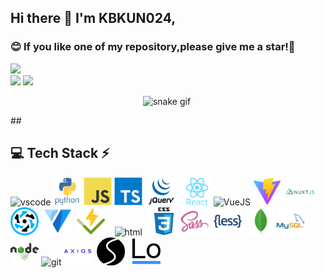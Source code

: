 ## Hi there 👋 I'm KBKUN024,
### 😊 If you like one of my repository,please give me a star!🌟
<div align="left">
  <img src="https://github-readme-stats.vercel.app/api?username=KBKUN024&theme=aura&hide_border=true&include_all_commits=true&count_private=true" width="55%" /> </br>
  <img src="https://github-readme-streak-stats.herokuapp.com/?user=KBKUN024&theme=aura&hide_border=true" width="50%" />
  <img src="https://github-readme-stats.vercel.app/api/top-langs/?username=KBKUN024&theme=aura&hide_border=true&include_all_commits=true&count_private=true&layout=compact" width="36%" /> </br>
</div>
<!-- Snake Animation -->
<div align="center">
    
  ![snake gif](https://github.com/KBKUN024/KBKUN024/blob/output/github-snake-dark.svg) 
</div>
<!-- Tech Stack -->
## 
<h2> 💻 Tech Stack ⚡</h2>
<p align="left">
<img src="https://cdn.jsdelivr.net/gh/devicons/devicon/icons/vscode/vscode-original.svg" alt="vscode" width="45" height="45"/>
<img src="https://raw.githubusercontent.com/devicons/devicon/master/icons/python/python-original-wordmark.svg" alt="python" width="45" height="45"/>
<img src="https://raw.githubusercontent.com/devicons/devicon/master/icons/javascript/javascript-original.svg" alt="javascript" width="45" height="45" />
<img src="https://github.com/devicons/devicon/blob/master/icons/typescript/typescript-original.svg" alt="typescript" width="45" height="45" /> 
<img src="https://github.com/devicons/devicon/blob/master/icons/jquery/jquery-original-wordmark.svg" alt="jquery" width="45" height="45" />  
<img src="https://raw.githubusercontent.com/devicons/devicon/master/icons/react/react-original-wordmark.svg" alt="react" width="45" height="45" />
<img src="https://cdn.jsdelivr.net/gh/devicons/devicon/icons/vuejs/vuejs-original-wordmark.svg" alt="VueJS" width="45" height="45"/>
<img src="https://github.com/devicons/devicon/blob/master/icons/vitejs/vitejs-original.svg" alt="Vite" width="45" height="45"/> 
<img src="https://github.com/devicons/devicon/blob/master/icons/nuxtjs/nuxtjs-original-wordmark.svg" alt="nuxt" width="45" height="45"/>
<img src="https://github.com/devicons/devicon/blob/master/icons/quasar/quasar-original.svg" alt="quasar" width="45" height="45"/> 
<img src="https://github.com/devicons/devicon/blob/master/icons/vuetify/vuetify-original.svg" alt="vuetify" width="45" height="45"/> 
<img src="https://github.com/devicons/devicon/blob/master/icons/vitest/vitest-original.svg" alt="vitest" width="45" height="45"/>   
<img src="https://cdn.jsdelivr.net/gh/devicons/devicon/icons/html5/html5-original.svg" alt="html" width="45" height="45"/>  
<img src="https://raw.githubusercontent.com/devicons/devicon/master/icons/css3/css3-original-wordmark.svg" alt="css3" width="45" height="45" />
<img src="https://github.com/devicons/devicon/blob/master/icons/sass/sass-original.svg" alt="sass" width="45" height="45" /> 
<img src="https://github.com/devicons/devicon/blob/master/icons/less/less-plain-wordmark.svg" alt="less" width="45" height="45" /> 
<img src="https://raw.githubusercontent.com/devicons/devicon/master/icons/mongodb/mongodb-original.svg" alt="mongodb" width="45" height="45" />
<img src="https://raw.githubusercontent.com/devicons/devicon/master/icons/mysql/mysql-original-wordmark.svg" alt="mysql" width="45" height="45" />
<img src="https://raw.githubusercontent.com/devicons/devicon/master/icons/nodejs/nodejs-original-wordmark.svg" alt="nodejs" width="45" height="45" />
<img src="https://cdn.jsdelivr.net/gh/devicons/devicon/icons/git/git-original.svg" alt="git" width="45" height="45"/>
<img src="https://github.com/devicons/devicon/blob/master/icons/axios/axios-plain-wordmark.svg" alt="axios" width="45" height="45"/> 
<img src="https://github.com/devicons/devicon/blob/master/icons/swiper/swiper-original.svg" alt="swiper" width="45" height="45"/>  
<img src="https://github.com/devicons/devicon/blob/master/icons/lodash/lodash-original.svg" alt="lodash" width="45" height="45"/>   
</p>
